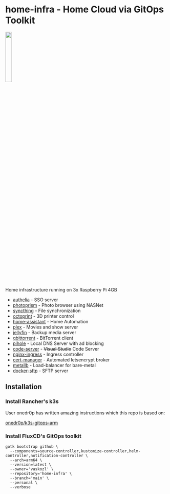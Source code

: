 # home-infra - Home Cloud via GitOps Toolkit

<img src="https://download.logo.wine/logo/Kubernetes/Kubernetes-Logo.wine.png" width="20%">

Home infrastructure running on 3x Raspberry Pi 4GB

* [authelia](https://github.com/authelia/authelia) - SSO server
* [photoprism](https://github.com/photoprism/photoprism) - Photo browser using NASNet
* [syncthing](https://github.com/syncthing/syncthing) - File synchronization
* [octoprint](https://github.com/OctoPrint/OctoPrint) - 3D printer control
* [home-assistant](https://github.com/home-assistant/core) - Home Automation
* [plex](https://github.com/plexinc/pms-docker) - Movies and show server
* [jellyfin](https://github.com/jellyfin/jellyfin) - Backup media server
* [qbittorrent](https://github.com/qbittorrent/qBittorrent) - BitTorrent client
* [pihole](https://github.com/pi-hole/pi-hole) - Local DNS Server with ad blocking
* [code-server](https://github.com/cdr/code-server) - ~~Visual Studio~~ Code Server
* [nginx-ingress](https://github.com/kubernetes/ingress-nginx) - Ingress controller
* [cert-manager](https://github.com/jetstack/cert-manager) - Automated letsencrypt broker
* [metallb](https://github.com/metallb/metallb) - Load-balancer for bare-metal
* [docker-sftp](https://github.com/emberstack/docker-sftp) - SFTP server

## Installation

### Install Rancher's k3s

User onedr0p has written amazing instructions which this repo is based on:

[onedr0p/k3s-gitops-arm](https://github.com/onedr0p/k3s-gitops-arm)

### Install FluxCD's GitOps toolkit

```
gotk bootstrap github \
  --components=source-controller,kustomize-controller,helm-controller,notification-controller \
  --arch=arm64 \
  --version=latest \
  --owner='vaskozl' \
  --repository='home-infra' \
  --branch='main' \
  --personal \
  --verbose
```
